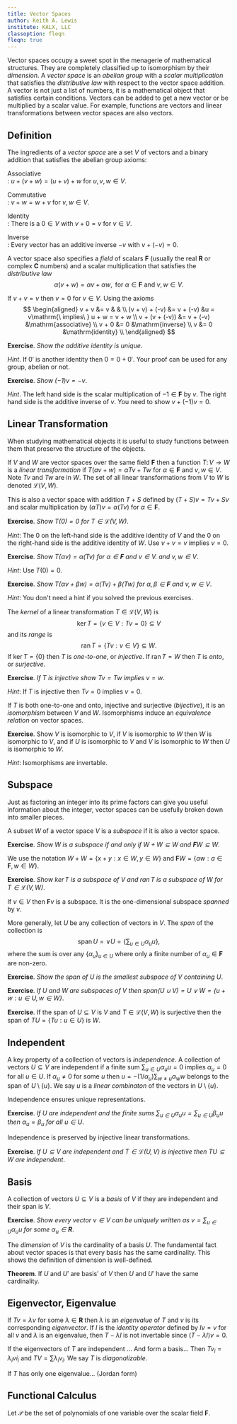 ```yaml
---
title: Vector Spaces
author: Keith A. Lewis
institute: KALX, LLC
classoption: fleqn
fleqn: true
---
```


Vector spaces occupy a sweet spot in the menagerie of mathematical structures.
They are completely classified up to isomorphism by their _dimension_.
A _vector space_ is an _abelian group_ with a _scalar multiplication_ that satisfies the
_distributive law_ with respect to the vector space addition.
A vector is not just a list of numbers, it is a mathematical object that satisfies
certain conditions. Vectors can be added to get a new vector or be multiplied
by a scalar value. For example, functions are vectors and linear transformations
between vector spaces are also vectors.

## Definition

The ingredients of a _vector space_ are a set $V$ of vectors and a binary
addition that satisfies the abelian group axioms:

Associative  
: $u + (v + w) = (u + v) + w$ for $u,v,w\in V$.  

Commutative  
: $v + w = w + v$ for $v,w\in V$.  

Identity  
: There is a $0\in V$ with $v + 0 = v$ for $v\in V$.  

Inverse  
: Every vector has an additive inverse $-v$ with $v + (-v) = 0$.  

A vector space also specifies a _field_ of scalars $\mathbf{F}$ (usually
the real $\mathbf{R}$ or complex $\mathbf{C}$ numbers) and a scalar
multiplication that satisfies the _distributive law_ 
$$
	\alpha(v + w) = \alpha v + \alpha w, \mathrm{\ for\ } \alpha\in\mathbf{F} \mathrm{\ and\ } v,w\in V.
$$

If $v + v = v$ then $v = 0$ for $v\in V$. Using the axioms
$$
\begin{aligned}
	v + v &= v & & \\
	(v + v) + (-v) &= v + (-v) &u = v\mathrm{\ implies\ } u + w = v + w \\
	v + (v + (-v)) &= v + (-v) &\mathrm{associative} \\
	v + 0 &= 0 &\mathrm{inverse} \\
	v &= 0 &\mathrm{identity} \\
\end{aligned}
$$

__Exercise__. _Show the additive identity is unique_.

_Hint_. If $0'$ is another identity then $0 = 0 + 0'$. Your proof can be
used for any group, abelian or not.

__Exercise__. _Show $(-1)v = -v$_.

_Hint_. The left hand side is the scalar multiplication of $-1\in\mathbf{F}$ by $v$.
The right hand side is the additive inverse of $v$. You need to show
$v + (-1)v = 0$.

## Linear Transformation

When studying mathematical objects it is useful to study functions
between them that preserve the structure of the objects.

If $V$ and $W$ are vector spaces over the same field $\mathbf{F}$ then
a function $T\colon V\to W$ is a _linear transformation_ if $T(a v + w)
= \alpha Tv + T w$ for $\alpha\in\mathbf{F}$ and $v,w\in V$.  Note $Tv$ and $Tw$
are in $W$. The set of all linear transformations from $V$ to $W$ is
denoted $\mathcal{L}(V,W)$.

This is also a vector space with addition $T + S$ defined by
$(T + S)v = Tv + Sv$ and scalar multiplication by
$(\alpha T)v = \alpha(Tv)$ for $\alpha\in\mathbf{F}$.

__Exercise__. _Show $T(0) = 0$ for $T\in\mathcal{L}(V,W)$_.

_Hint_: The $0$ on the left-hand side is the additive identity of $V$
and the $0$ on the right-hand side is the additive identity of $W$.
Use $v + v = v$ implies $v = 0$.

__Exercise__. _Show $T(\alpha v) = \alpha(Tv)$ for $\alpha\in\mathbf{F}$ and $v\in V$.
and $v,w\in V$_.

_Hint_: Use $T(0) = 0$.

__Exercise__. _Show $T(\alpha v + \beta w) = \alpha (Tv) + \beta (Tw)$
for $\alpha ,\beta \in\mathbf{F}$ and $v,w\in V$_.

_Hint_: You don't need a hint if you solved the previous exercises.

The _kernel_ of a linear transformation $T\in\mathcal{L}(V,W)$ is
$$
	\mathrm{ker}\,T = \{v\in V:Tv = 0\}\subseteq V
$$
and its _range_ is 
$$
	\mathrm{ran}\,T = \{Tv:v\in V\}\subseteq W.
$$
If $\mathrm{ker}\,T = \{0\}$ then $T$ is _one-to-one_, or _injective_.
If $\mathrm{ran}\,T = W$ then $T$ is _onto_, or _surjective_.

__Exercise__. _If $T$ is injective show $Tv = Tw$ implies $v = w$_.

_Hint_: If $T$ is injective then $Tv = 0$ implies $v = 0$.

If $T$ is both one-to-one and onto, injective and surjective
(_bijective_), it is an _isomorphism_ between $V$ and $W$.
Isomorphisms induce an _equivalence relation_ on vector spaces.

__Exercise__. Show $V$ is isomorphic to $V$, if $V$ is isomorphic to $W$
then $W$ is isomorphic to $V$, and if $U$ is isomorphic to $V$ and
$V$ is isomorphic to $W$ then $U$ is isomorphic to $W$.

_Hint_: Isomorphisms are invertable.

## Subspace

Just as factoring an integer into its prime factors can give you useful
information about the integer, vector spaces can be usefully broken down into
smaller pieces.

A subset $W$ of a vector space $V$ is a _subspace_ if it is also a vector space.

__Exercise__. _Show $W$ is a subspace if and only if $W + W\subseteq W$ and
$\mathbf{F}W\subseteq W$_.

We use the notation $W + W = \{x + y:x\in W, y\in W\}$
and $\mathbf{F}W = \{aw:a\in\mathbf{F}, w\in W\}$.

__Exercise__. _Show $\mathrm{ker}\,T$ is a subspace of $V$ and $\mathrm{ran}\,T$
is a subspace of $W$ for $T\in\mathcal{L}(V,W)$_.

If $v\in V$ then $\mathbf{F}v$ is a subspace. It is the one-dimensional
subspace _spanned_ by $v$.

More generally, let $U$ be any collection of vectors in $V$.
The _span_ of the collection is 
$$
	\mathrm{span}\,U = \vee U = \{\sum_{u\in U} \alpha_u u\},
$$
where the sum is over any $\{\alpha_u\}_{u\in U}$ where only a finite
number of $\alpha_u\in\mathbf{F}$ are non-zero.

__Exercise__. _Show the span of $U$
is the smallest subspace of $V$ containing $U$_.

__Exercise__. _If $U$ and $W$ are subspaces of $V$ then $\mathrm{span}(U\cup V)
= U\vee W = \{u + w: u\in U, w\in W\}$_.

__Exercise__. If the span of $U\subseteq V$ is $V$ and $T\in\mathcal{L}(V,W)$
is surjective then the span of $TU = \{Tu:u\in U\}$ is $W$.

## Independent

A key property of a collection of vectors is _independence_.
A collection of vectors $U\subseteq V$ are independent if a finite sum
$\sum_{u\in U} \alpha_u u = 0$ implies $\alpha_u = 0$ for all $u\in U$.
If $\alpha_u\not = 0$ for some $u$ then
$u = -(1/\alpha_u)\sum_{w\not = u} \alpha_w w$ belongs to the span of $U\setminus \{u\}$.
We say $u$ is a _linear combinaton_ of the vectors in $U\setminus \{u\}$.

Independence ensures unique representations.

__Exercise__. _If $U$ are independent and the finite sums $\sum_{u\in U}\alpha_u u
= \sum_{u\in U}\beta_u u$ then $\alpha_u = \beta_u$ for all $u\in U$_.

Independence is preserved by injective linear transformations.

__Exercise__. _If $U\subseteq V$ are independent and $T\in\mathcal{L}(U,V)$ is injective
then $TU\subseteq W$ are independent_.

## Basis

A collection of vectors $U\subseteq V$ is a _basis_
of $V$ if they are independent and their span is $V$.

__Exercise__. _Show every vector $v\in V$ can be uniquely written
as $v = \sum_{u\in U}\alpha_u u$ for some $\alpha_u\in\mathbf{R}$_.

The _dimension_
of $V$ is the cardinality of a basis $U$. The fundamental fact about vector
spaces is that every basis has the same cardinality. This shows
the definition of dimension is well-defined.

__Theorem__. If $U$ and $U'$ are basis' of $V$ then $U$ and $U'$ have
the same cardinality.

## Eigenvector, Eigenvalue

If $Tv = \lambda v$ for some $\lambda\in\mathbf{R}$ then $\lambda$ is
an _eigenvalue_ of $T$ and $v$ is its corresponding _eigenvector_.
If $I$ is the _identity operator_ defined by $Iv = v$ for all $v$
and $\lambda$ is an eigenvalue, then $T - \lambda I$ is not invertable
since $(T - \lambda I)v = 0$.

If the eigenvectors of $T$ are independent ...
And form a basis... 
Then $Tv_i = \lambda_i vi_i$ and $TV = \sum \lambda_i v_i$.
We say $T$ is _diagonalizable_.

If $T$ has only one eigenvalue... (Jordan form)



## Functional Calculus

Let $\mathcal{P}$ be the set of polynomials of one variable over the
scalar field $\mathbf{F}$.
